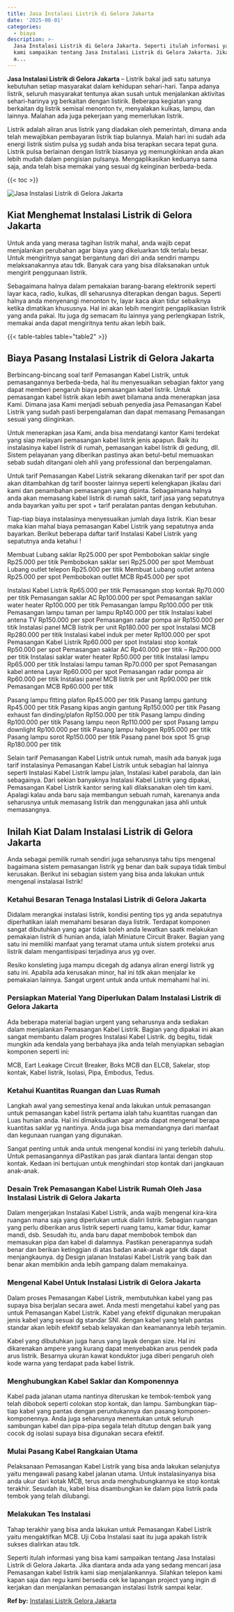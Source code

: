 ```yaml
---
title: Jasa Instalasi Listrik di Gelora Jakarta
date: '2025-08-01'
categories:
  - biaya
description: >-
  Jasa Instalasi Listrik di Gelora Jakarta. Seperti itulah informasi yang bisa
  kami sampaikan tentang Jasa Instalasi Listrik di Gelora Jakarta. Jika diantara
  a...
---
```


**Jasa Instalasi Listrik di Gelora Jakarta** – Listrik bakal jadi satu satunya kebutuhan setiap masyarakat dalam kehidupan sehari-hari. Tanpa adanya listrik, seluruh masyarakat tentunya akan susah untuk menjalankan aktivitas sehari-harinya yg berkaitan dengan listirik. Beberapa kegiatan yang berkaitan dg listrik semisal menonton tv, menyalakan kulkas, lampu, dan lainnya. Malahan ada juga pekerjaan yang memerlukan listrik.

Listrik adalah aliran arus listrik yang diadakan oleh pemerintah, dimana anda telah mewajibkan pembayaran listrik tiap bulannya. Malah hari ini sudah ada energi listrik sistim pulsa yg sudah anda bisa terapkan secara tepat guna. Listrik pulsa berlainan dengan listrik biasanya yg memungkinkan anda akan lebih mudah dalam pengisian pulsanya. Mengaplikasikan keduanya sama saja, anda telah bisa memakai yang sesuai dg keinginan berbeda-beda.

{{< toc >}}

![Jasa Instalasi Listrik di Gelora Jakarta](/images/instalasi-listrik-murah44.png)

## Kiat Menghemat Instalasi Listrik di Gelora Jakarta

Untuk anda yang merasa tagihan listrik mahal, anda wajib cepat menjalankan perubahan agar biaya yang dikeluarkan tdk terlalu besar. Untuk mengiritnya sangat bergantung dari diri anda sendiri mampu melaksanakannya atau tdk. Banyak cara yang bisa dilaksanakan untuk mengirit penggunaan listrik.

Sebagaimana halnya dalam pemakaian barang-barang elektronik seperti layar kaca, radio, kulkas, dll seharusnya diterapkan dengan bagus. Seperti halnya anda menyenangi menonton tv, layar kaca akan tidur sebaiknya ketika dimatikan khususnya. Hal ini akan lebih mengirit pengaplikasian listrik yang anda pakai. Itu juga dg semacam itu lainnya yang perlengkapan listrik, memakai anda dapat mengiritnya tentu akan lebih baik.

{{< table-tables table="table2" >}}

## Biaya Pasang Instalasi Listrik di Gelora Jakarta

Berbincang-bincang soal tarif Pemasangan Kabel Listrik, untuk pemasangannya berbeda-beda, hal itu menyesuaikan sebagian faktor yang dapat memberi pengaruh biaya pemasangan kabel listrik. Untuk pemasangan kabel listrik akan lebih awet bilamana anda menerapkan jasa Kami. Dimana jasa Kami menjadi sebuah penyedia jasa Pemasangan Kabel Listrik yang sudah pasti berpengalaman dan dapat memasang Pemasangan sesuai yang diinginkan.

Untuk menerapkan jasa Kami, anda bisa mendatangi kantor Kami terdekat yang siap melayani pemasangan kabel listrik jenis apapun. Baik itu instalasinya kabel listrik di rumah, pemasangan kabel listrik di gedung, dll. Sistem pelayanan yang diberikan pastinya akan betul-betul memuaskan sebab sudah ditangani oleh ahli yang professional dan berpengalaman.

Untuk tarif Pemasangan Kabel Listrik sekarang dikenakan tarif per spot dan akan ditambahkan dg tarif booster lainnya seperti kelengkapan jikalau dari kami dan penambahan pemasangan yang dipinta. Sebagaimana halnya anda akan memasang kabel listrik di rumah sakit, tarif jasa yang sepatutnya anda bayarkan yaitu per spot + tarif peralatan pantas dengan kebutuhan.

Tiap-tiap biaya instalasinya menyesuaikan jumlah daya listrik. Kian besar maka kian mahal biaya pemasangan Kabel Listrik yang sepatutnya anda bayarkan. Berikut beberapa daftar tarif Instalasi Kabel Listrik yang sepatutnya anda ketahui !

Membuat Lubang saklar Rp25.000 per spot Pembobokan saklar single Rp25.000 per titik Pembobokan saklar seri Rp25.000 per spot Membuat Lubang outlet telepon Rp25.000 per titik Membuat Lubang outlet antena Rp25.000 per spot Pembobokan outlet MCB Rp45.000 per spot

Instalasi Kabel Listrik Rp65.000 per titik Pemasangan stop kontak Rp70.000 per titik Pemasangan saklar AC Rp100.000 per spot Pemasangan saklar water heater Rp100.000 per titik Pemasangan lampu Rp100.000 per titik Pemasangan lampu taman per lampu Rp140.000 per titik Instalasi kabel antena TV Rp150.000 per spot Pemasangan radar pompa air Rp150.000 per titik Instalasi panel MCB listrik per unit Rp180.000 per spot Instalasi MCB Rp280.000 per titik Instalasi kabel induk per meter Rp100.000 per spot Pemasangan Kabel Listrik Rp60.000 per spot Instalasi stop kontak Rp50.000 per spot Pemasangan saklar AC Rp40.000 per titik – Rp200.000 per titik Instalasi saklar water heater Rp50.000 per titik Instalasi lampu Rp65.000 per titik Instalasi lampu taman Rp70.000 per spot Pemasangan kabel antena Layar Rp60.000 per spot Pemasangan radar pompa air Rp60.000 per titik Instalasi panel MCB listrik per unit Rp90.000 per titik Pemasangan MCB Rp60.000 per titik

Pasang lampu fitting plafon Rp45.000 per titik Pasang lampu gantung Rp45.000 per titik Pasang kipas angin gantung Rp150.000 per titik Pasang exhaust fan dinding/plafon Rp150.000 per titik Pasang lampu dinding Rp100.000 per titik Pasang lampu neon Rp110.000 per spot Pasang lampu downlight Rp100.000 per titik Pasang lampu halogen Rp95.000 per titik Pasang lampu sorot Rp150.000 per titik Pasang panel box spot 15 grup Rp180.000 per titik

Selain tarif Pemasangan Kabel Listrik untuk rumah, masih ada banyak juga tarif instalasinya Pemasangan Kabel Listrik untuk sebagian hal lainnya seperti Instalasi Kabel Listrik lampu jalan, Instalasi kabel parabola, dan lain sebagainya. Dari sekian banyaknya Instalasi Kabel Listrik yang dipakai, Pemasangan Kabel Listrik kantor sering kali dilaksanakan oleh tim kami. Apalagi kalau anda baru saja membangun sebuah rumah, karenanya anda seharusnya untuk memasang listrik dan menggunakan jasa ahli untuk memasangnya.

## Inilah Kiat Dalam Instalasi Listrik di Gelora Jakarta


Anda sebagai pemilik rumah sendiri juga seharusnya tahu tips mengenal bagaimana sistem pemasangan listrik yg benar dan baik supaya tidak timbul kerusakan. Berikut ini sebagian sistem yang bisa anda lakukan untuk mengenal instalasai listrik!

### Ketahui Besaran Tenaga Instalasi Listrik di Gelora Jakarta

Didalam merangkai instalasi listrik, kondisi penting tips yg anda sepatutnya diperhatikan ialah memahami besaran daya listrik. Terdapat komponen sangat dibutuhkan yang agar tidak boleh anda lewatkan saatk melakukan pemakaian listrik di hunian anda, ialah Miniature Circuit Braker. Bagian yang satu ini memiliki manfaat yang teramat utama untuk sistem proteksi arus listrik dalam mengantisipasi terjadinya arus yg over.

Resiko konsleting juga mampu dicegah dg adanya aliran energi listrik yg satu ini. Apabila ada kerusakan minor, hal ini tdk akan menjalar ke pemakaian lainnya. Sangat urgent untuk anda untuk memahami hal ini.

### Persiapkan Material Yang Diperlukan Dalam Instalasi Listrik di Gelora Jakarta

Ada beberapa material bagian urgent yang seharusnya anda sediakan dalam menjalankan Pemasangan Kabel Listrik. Bagian yang dipakai ini akan sangat membantu dalam progres Instalasi Kabel Listrik. dg begitu, tidak mungkin ada kendala yang berbahaya jika anda telah menyiapkan sebagian komponen seperti ini:

MCB, Eart Leakage Circuit Breaker, Boks MCB dan ELCB, Sakelar, stop kontak, Kabel listrik, Isolasi, Pipa, Embodus, Tedus.

### Ketahui Kuantitas Ruangan dan Luas Rumah

Langkah awal yang semestinya kenal anda lakukan untuk pemasangan untuk pemasangan kabel listrik pertama ialah tahu kuantitas ruangan dan Luas hunian anda. Hal ini dimaksudkan agar anda dapat mengenal berapa kuantitas saklar yg nantinya. Anda juga bisa memandangnya dari manfaat dan kegunaan ruangan yang digunakan.

Sangat penting untuk anda untuk mengenal kondisi ini yang terlebih dahulu. Untuk pemasangannya diPastikan pas jarak diantara lantai dengan stop kontak. Kedaan ini bertujuan untuk menghindari stop kontak dari jangkauan anak-anak.

### Desain Trek Pemasangan Kabel Listrik Rumah Oleh Jasa Instalasi Listrik di Gelora Jakarta

Dalam mengerjakan Instalasi Kabel Listrik, anda wajib mengenal kira-kira ruangan mana saja yang diperlukan untuk dialiri listrik. Sebagian ruangan yang perlu diberikan arus listrik seperti ruang tamu, kamar tidur, kamar mandi, dsb. Sesudah itu, anda baru dapat membobok tembok dan memasukan pipa dan kabel di dalamnya. Pastikan penerapannya sudah benar dan berikan ketinggian di atas badan anak-anak agar tdk dapat menjangkaunya. dg Design jalanan Instalasi Kabel Listrik yang baik dan benar akan membikin anda lebih gampang dalam memakainya.

### Mengenal Kabel Untuk Instalasi Listrik di Gelora Jakarta

Dalam proses Pemasangan Kabel Listrik, membutuhkan kabel yang pas supaya bisa berjalan secara awet. Anda mesti mengetahui kabel yang pas untuk Pemasangan Kabel Listrik. Kabel yang efektif digunakan merupakan jenis kabel yang sesuai dg standar SNI. dengan kabel yang telah pantas standar akan lebih efektif sebab kelayakan dan keamanannya lebih terjamin.

Kabel yang dibutuhkan juga harus yang layak dengan size. Hal ini dikarenakan ampere yang kurang dapat menyebabkan arus pendek pada arus listrik. Besarnya ukuran kawat konduktor juga diberi pengaruh oleh kode warna yang terdapat pada kabel listrik.

### Menghubungkan Kabel Saklar dan Komponennya

Kabel pada jalanan utama nantinya diteruskan ke tembok-tembok yang telah dibobok seperti colokan stop kontak, dan lampu. Sambungkan tiap-tiap kabel yang pantas dengan peruntukannya dan pasang komponen-komponennya. Anda juga seharusnya menentukan untuk seluruh sambungan kabel dan pipa-pipa segala telah ditutup dengan baik yang cocok dg isolasi supaya bisa digunakan secara efektif.

### Mulai Pasang Kabel Rangkaian Utama

Pelaksanaan Pemasangan Kabel Listrik yang bisa anda lakukan selanjutya yaitu mengawali pasang kabel jalanan utama. Untuk instalasinyanya bisa anda ukur dari kotak MCB, terus anda menghubungkannya ke stop kontak terakhir. Sesudah itu, kabel bisa disambungkan ke dalam pipa listrik pada tembok yang telah dilubangi.

### Melakukan Tes Instalasi

Tahap terakhir yang bisa anda lakukan untuk Pemasangan Kabel Listrik yaitu mengaktifkan MCB. Uji Coba Instalasi saat itu juga apakah listrik sukses dialirkan atau tdk.

Seperti itulah informasi yang bisa kami sampaikan tentang Jasa Instalasi Listrik di Gelora Jakarta. Jika diantara anda ada yang sedang mencari jasa Pemasangan kabel listrik kami siap menjalankannya. Silahkan telepon kami kapan saja dan regu kami bersedia cek ke lapangan project yang ingin di kerjakan dan menjalankan pemasangan instalasi listrik sampai kelar.

**Ref by:** [Instalasi Listrik Gelora Jakarta](https://id.wikipedia.org/wiki/Instalasi)
